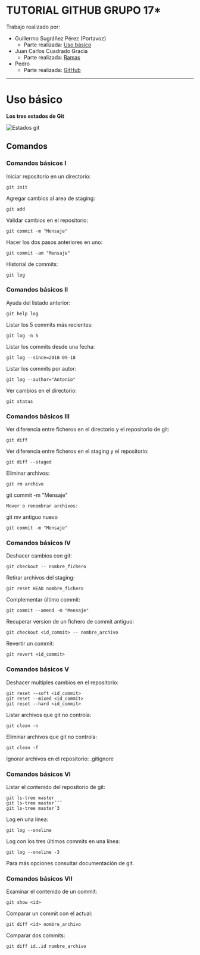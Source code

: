TUTORIAL GITHUB GRUPO 17*
==========================

Trabajo realizado por:
* Guillermo Sugráñez Pérez (Portavoz)
	* Parte realizada: [Uso básico](#uso-básico)
* Juan Carlos Cuadrado Gracia
	* Parte realizada: [Ramas](#ramas)
* Pedro
	* Parte realizada: [GitHub](#github)

---

# Uso básico #

**Los tres estados de Git**

![Estados git](https://raw.githubusercontent.com/p92supeg/practica1/master/P1_IngenieriaSoftware_VersionImprimible.bmp)

## Comandos


### Comandos básicos I

Iniciar repositorio en un directorio:

	git init

Agregar cambios al area de staging:

	git add

Validar cambios en el repositorio:

	git commit -m "Mensaje"

Hacer los dos pasos anteriores en uno:

	git commit -am "Mensaje"

Historial de commits:

	git log
	
### Comandos básicos II

Ayuda del listado anterior:

	git help log

Listar los 5 commits más recientes:

	git log -n 5

Listar los commits desde una fecha:

	git log --since=2018-09-18

Listar los commits por autor:

	git log --author="Antonio"

Ver cambios en el directorio:

	git status

### Comandos básicos III

Ver diferencia entre ficheros en el directorio y el repositorio de git:

	git diff

Ver diferencia entre ficheros en el staging y el repositorio:

	git diff --staged

Eliminar archivos:

	git rm archivo

git commit -m "Mensaje"

	Mover o renombrar archivos:

git mv antiguo nuevo

	git commit -m "Mensaje"

### Comandos básicos IV

Deshacer cambios con git:

	git checkout -- nombre_fichero

Retirar archivos del staging:

	git reset HEAD nombre_fichero

Complementar último commit:

	git commit --amend -m "Mensaje"

Recuperar version de un fichero de commit antiguo:

	git checkout <id_commit> -- nombre_archivo

Revertir un commit:

	git revert <id_commit>

### Comandos básicos V

Deshacer multiples cambios en el repositorio:

	git reset --soft <id_commit>
	git reset --mixed <id_commit>
	git reset --hard <id_commit>

Listar archivos que git no controla:

	git clean -n

Eliminar archivos que git no controla:

	git clean -f

Ignorar archivos en el repositorio: .gitignore

### Comandos básicos VI

Listar el contenido del repositorio de git:

	git ls-tree master
	git ls-tree masterˆˆˆ
	git ls-tree master´3

Log en una línea:

	git log --oneline

Log con los tres últimos commits en una línea:

	git log --oneline -3

Para más opciones consultar documentación de git.

### Comandos básicos VII

Examinar el contenido de un commit:

	git show <id>

Comparar un commit con el actual:

	git diff <id> nombre_archivo

Comparar dos commits:

	git diff id..id nombre_archivo
